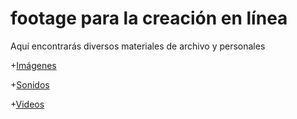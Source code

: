 # footage para la creación en línea
Aquí encontrarás diversos materiales de archivo y personales

+[Imágenes](imagenes/README.md)

+[Sonidos](sonidos/README.md)

+[Videos](visiones/README.md)
